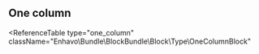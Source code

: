 ## One column

<ReferenceTable
type="one_column"
className="Enhavo\Bundle\BlockBundle\Block\Type\OneColumnBlock"
>
</ReferenceTable>

